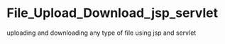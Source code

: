 # File_Upload_Download_jsp_servlet
uploading and downloading any type of file using jsp and servlet

